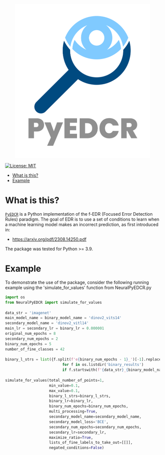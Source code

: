 <p align="center">
    <img alt="Logo" src="images/logo-transparent-png.png" width="440" height="500"/>
</p>

<!-- [![pages-build-deployment](https://github.com/krichelj/PyDiffGame/actions/workflows/pages/pages-build-deployment/badge.svg)](https://github.com/krichelj/PyDiffGame/actions/workflows/pages/pages-build-deployment) -->

[![License: MIT](https://img.shields.io/badge/License-MIT-yellow.svg)](https://opensource.org/licenses/MIT)

- [What is this?](#what-is-this)
- [Example](#example)

# What is this?

[`PyEDCR`](https://github.com/lab-v2/metacognitive_error_detection_and_correction_v2/tree/master) is a Python implementation of the f-EDR (Focused Error Detection Rules) paradigm. The goal of EDR is to use a set of conditions to learn when a machine learning model makes an incorrect prediction, as first introduced in:

- https://arxiv.org/pdf/2308.14250.pdf

The package was tested for Python >= 3.9.

# Example

To demonstrate the use of the package, consider the following running example using the 'simulate_for_values' function from NeuralPyEDCR.py

```python
import os
from NeuralPyEDCR import simulate_for_values

data_str = 'imagenet'
main_model_name = binary_model_name = 'dinov2_vits14'
secondary_model_name = 'dinov2_vitl14'
main_lr = secondary_lr = binary_lr = 0.000001
original_num_epochs = 8
secondary_num_epochs = 2
binary_num_epochs = 5
number_of_fine_classes = 42

binary_l_strs = list({f.split(f'e{binary_num_epochs - 1}_')[-1].replace('.npy', '')
                          for f in os.listdir('binary_results')
                          if f.startswith(f'{data_str}_{binary_model_name}')})

simulate_for_values(total_number_of_points=1,
                    min_value=0.1,
                    max_value=0.1,
                    binary_l_strs=binary_l_strs,
                    binary_lr=binary_lr,
                    binary_num_epochs=binary_num_epochs,
                    multi_processing=True,
                    secondary_model_name=secondary_model_name,
                    secondary_model_loss='BCE',
                    secondary_num_epochs=secondary_num_epochs,
                    secondary_lr=secondary_lr,
                    maximize_ratio=True,
                    lists_of_fine_labels_to_take_out=[[]],
                    negated_conditions=False)
```